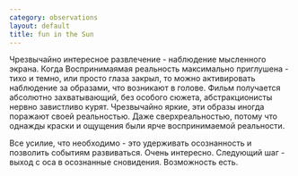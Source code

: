 ```yaml
--- 
category: observations
layout: default
title: fun in the Sun
---
```

Чрезвычайно интересное развлечение - наблюдение мысленного экрана. Когда Воспринимаямая реальность максимально приглушена - тихо и темно, или просто глаза закрыл, то можно активировать наблюдение за образами, что возникают в голове. Фильм получается абсолютно захватывающий, без особого сюжета, абстракционисты нервно завистливо курят. Чрезвычайно яркие, эти образы иногда поражают своей реальностью. Даже сверхреальностью, потому что однажды краски и ощущения были ярче воспринимаемой реальности.

Все усилие, что необходимо - это удерживать осознанность и позволить событиям развиваться. Очень интересно. Следующий шаг - выход с оса в осознанные сновидения. Возможность есть.
